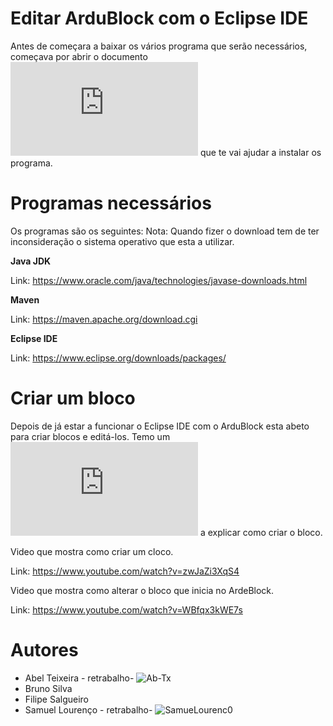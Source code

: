 # Editar ArduBlock com o Eclipse IDE

Antes de começara a baixar os vários programa que serão necessários, começava por abrir o documento ![Editar_Ardublock_com_Eclipse](https://github.com/SamueLourenc0/Editar_ArduBlock_Eclipse/blob/master/1.%20Instala%C3%A7%C3%A3o%20e%20configura%C3%A7%C3%A3o%20do%20Eclipe%20IDE/Editar_Ardublock_com_Eclipse.pdf) que te vai ajudar a instalar os programa.

# Programas necessários

Os programas são os seguintes:
Nota: Quando fizer o download tem de ter inconsideração o sistema operativo que esta a utilizar.

**Java JDK**

Link: https://www.oracle.com/java/technologies/javase-downloads.html

**Maven**

Link: https://maven.apache.org/download.cgi

**Eclipse IDE**

Link: https://www.eclipse.org/downloads/packages/


# Criar um bloco

Depois de já estar a funcionar o Eclipse IDE com o ArduBlock esta abeto para criar blocos e editá-los.
Temo um ![documento](https://github.com/SamueLourenc0/Editar_ArduBlock_Eclipse/blob/master/2.%20Criar%20Blocks%20no%20Eclipse%20IDE/Criar_Blocos_Ardublock.pdf) a explicar como criar o bloco.

Video que mostra como criar um cloco.

Link: https://www.youtube.com/watch?v=zwJaZi3XqS4

Video que mostra como alterar o bloco que inicia no ArdeBlock.

Link: https://www.youtube.com/watch?v=WBfqx3kWE7s


# Autores
 
 - Abel Teixeira   - retrabalho- ![Ab-Tx](https://github.com/Ab-Tx)
 - Bruno Silva 
 - Filipe Salgueiro
 - Samuel Lourenço - retrabalho- ![SamueLourenc0](https://github.com/SamueLourenc0)
 





